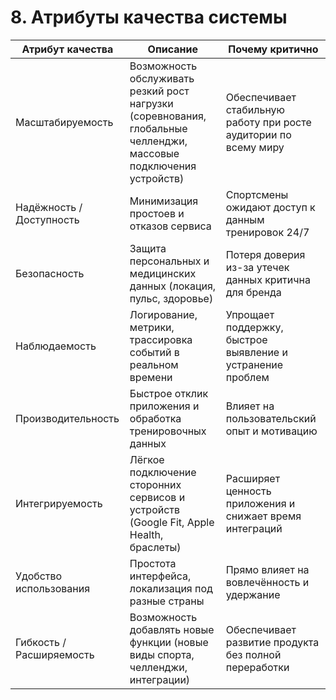 # 8. Атрибуты качества системы

| Атрибут качества | Описание | Почему критично |
|------------------|----------|-----------------|
| Масштабируемость | Возможность обслуживать резкий рост нагрузки (соревнования, глобальные челленджи, массовые подключения устройств) | Обеспечивает стабильную работу при росте аудитории по всему миру |
| Надёжность / Доступность | Минимизация простоев и отказов сервиса | Спортсмены ожидают доступ к данным тренировок 24/7 |
| Безопасность | Защита персональных и медицинских данных (локация, пульс, здоровье) | Потеря доверия из-за утечек данных критична для бренда |
| Наблюдаемость | Логирование, метрики, трассировка событий в реальном времени | Упрощает поддержку, быстрое выявление и устранение проблем |
| Производительность | Быстрое отклик приложения и обработка тренировочных данных | Влияет на пользовательский опыт и мотивацию |
| Интегрируемость | Лёгкое подключение сторонних сервисов и устройств (Google Fit, Apple Health, браслеты) | Расширяет ценность приложения и снижает время интеграций |
| Удобство использования | Простота интерфейса, локализация под разные страны | Прямо влияет на вовлечённость и удержание |
| Гибкость / Расширяемость | Возможность добавлять новые функции (новые виды спорта, челленджи, интеграции) | Обеспечивает развитие продукта без полной переработки |
